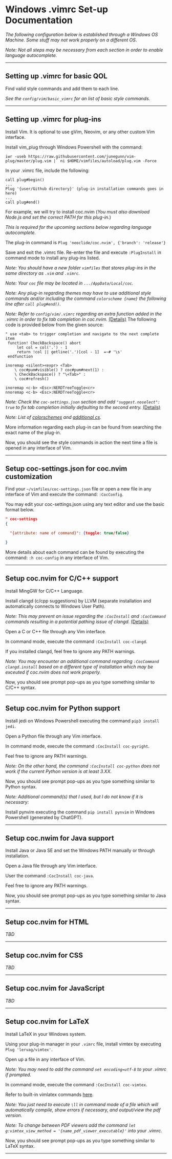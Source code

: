 # Windows .vimrc Set-up Documentation

*The following configuration below is established through a Windows OS Machine. Some stuff may not work properly on a different OS*.

*Note: Not all steps may be necessary from each section in order to enable language autocomplete.*

***

## Setting up .vimrc for basic QOL

Find valid style commands and add them to each line.

*See the ```config/vim/basic_vimrc``` for an list of basic style commands.*

***

## Setting up .vimrc for plug-ins

Install Vim. It is optional to use gVim, Neovim, or any other custom Vim interface.

Install vim_plug through Windows Powershell with the command:

```iwr -useb https://raw.githubusercontent.com/junegunn/vim-plug/master/plug.vim |` ni $HOME/vimfiles/autoload/plug.vim -Force```

In your .vimrc file, include the following: 
```
call plug#begin()
...
Plug '{user/Github directory}' (plug-in installation commands goes in here)
...
call plug#end()
```

For example, we will try to install coc.nvim (*You must also download Node.js and set the correct PATH for this plug-in.*)

*This is required for the upcoming sections below regarding language autocomplete.*

The plug-in command is ```Plug 'neoclide/coc.nvim', {'branch': 'release'}```

Save and exit the .vimrc file. Re-enter the file and execute ```:PlugInstall``` in command mode to install any plug-ins listed.

*Note: You should have a new folder ```vimfiles``` that stores plug-ins in the same directory as ```.vim``` and ```.vimrc```.*

*Note: Your ```coc``` file may be located in ```.../AppData/Local/coc```.*

*Note: Any plug-in regarding themes may have to use additional style commands and/or including the command ```colorscheme {name}``` the following line after ```call plug#end()```.*

*Note: Refer to ```config/vim/.vimrc``` regarding an extra function added in the .vimrc in order to fix tab completion in coc.nvim.* [(Details)](https://github.com/neoclide/coc.nvim/wiki/Completion-with-sources#use-tab-or-custom-key-for-trigger-completion) The following code is provided below from the given source:

```
" use <tab> to trigger completion and navigate to the next complete item
 function! CheckBackspace() abort
     let col = col('.') - 1
     return !col || getline('.')[col - 1]  =~# '\s'
 endfunction

inoremap <silent><expr> <Tab>
    \ coc#pum#visible() ? coc#pum#next(1) :
    \ CheckBackspace() ? "\<Tab>" :
    \ coc#refresh()

inoremap <c-b> <Esc>:NERDTreeToggle<cr>
nnoremap <c-b> <Esc>:NERDTreeToggle<cr>
```

*Note: Check the ```coc-settings.json``` section and add ```"suggest.noselect": true``` to fix tab completion initially defaulting to the second entry.* [(Details)](https://github.com/neoclide/coc.nvim/issues/4283)

*Note: List of [colorschemes](https://vimcolorschemes.com/) and [additional cs](https://github.com/rafi/awesome-vim-colorschemes).*

More information regarding each plug-in can be found from searching the exact name of the plug-in.

Now, you should see the style commands in action the next time a file is opened in any interface of Vim.

***

## Setup coc-settings.json for coc.nvim customization

Find your ```~/vimfiles/coc-settings.json``` file or open a new file in any interface of Vim and execute the command: ```:CocConfig```.

You may edit your coc-settings.json using any text editor and use the basic format below.

```json
" coc-settings
{

  "{attribute: name of command}": {toggle: true/false}

}
```

More details about each command can be found by executing the command: ```:h coc-config``` in any interface of Vim.

***

## Setup coc.nvim for C/C++ support

Install MingGW for C/C++ Language.

Install clangd (c/cpp suggestions) by LLVM (separate installation and automatically connects to Windows User Path).

*Note: This may prevent an issue regarding the ```:CocInstall``` and ```:CocCommand``` commands resulting in a potential pathing issue of clangd.* [(Details)](https://github.com/clangd/coc-clangd/issues/61)

Open a C or C++ file through any Vim interface.

In command mode, execute the command ```:CocInstall coc-clangd```.

If you installed clangd, feel free to ignore any PATH warnings.

*Note: You may encounter an additional command regarding ```:CocCommand clangd.install``` based on a different type of installation which may be exceuted if coc.nvim does not work properly.*

Now, you should see prompt pop-ups as you type something similar to C/C++ syntax.

***

## Setup coc.nvim for Python support

Install jedi on Windows Powershell executing the command ```pip3 install jedi```.

Open a Python file through any Vim interface.

In command mode, execute the command ```:CocInstall coc-pyright```.

Feel free to ignore any PATH warnings.

*Note: On the other hand, the command ```:CocInstall coc-python``` does not work if the current Python version is at least 3.XX.*

Now, you should see prompt pop-ups as you type something similar to Python syntax.


*Note: Additional command(s) that I used, but I do not know if it is necessary:*

Install pynvim executing the command ```pip install pynvim``` in Windows Powershell (generated by ChatGPT).

***

## Setup coc.nwim for Java support

Install Java or Java SE and set the Windows PATH manually or through installation.

Open a Java file through any Vim interface.

User the command ```:CocInstall coc-java```.

Feel free to ignore any PATH warnings.

Now, you should see prompt pop-ups as you type something similar to Java syntax.

***

## Setup coc.nvim for HTML

*TBD*

***

## Setup coc.nvim for CSS

*TBD*

***

## Setup coc.nvim for JavaScript

*TBD*

***

## Setup coc.nvim for LaTeX

Install LaTeX in your Windows system.

Using your plug-in manager in your ```.vimrc``` file, install vimtex by executing ```Plug 'lervag/vimtex'```.

Open up a file in any interface of Vim.

*Note: You may need to add the command ```set encoding=utf-8``` to your .vimrc if prompted.*

In command mode, execute the command ```:CocInstall coc-vimtex```.

Refer to built-in vimlatex commands [here](https://github.com/lervag/vimtex/blob/e323c55e9669c1adb205295b06ec4463bae5b637/doc/vimtex.txt#L669).

*Note: You just need to execute ```\ll``` in command mode of a file which will automatically compile, show errors if necessary, and output/view the pdf version.*

*Note: To change between PDF viewers add the command ```let g:vimtex_view_method = '{name_pdf_viewer_executable}'``` into your .vimrc.*

Now, you should see prompt pop-ups as you type something similar to LaTeX syntax.

***

